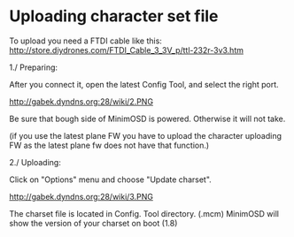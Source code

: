 # Uploading character set file #

To upload you need a FTDI cable like this: http://store.diydrones.com/FTDI_Cable_3_3V_p/ttl-232r-3v3.htm

1./   Preparing:

After you connect it, open the latest Config Tool, and select the right port.

http://gabek.dyndns.org:28/wiki/2.PNG

Be sure that bough side of MinimOSD is powered. Otherwise it will not take.

(if you use the latest plane FW you have to upload the character uploading FW as the latest plane fw does not have that function.)

2./   Uploading:

Click on "Options" menu and choose "Update charset".

http://gabek.dyndns.org:28/wiki/3.PNG

The charset file is located in Config. Tool directory. (.mcm)
MinimOSD will show the version of your charset on boot (1.8)